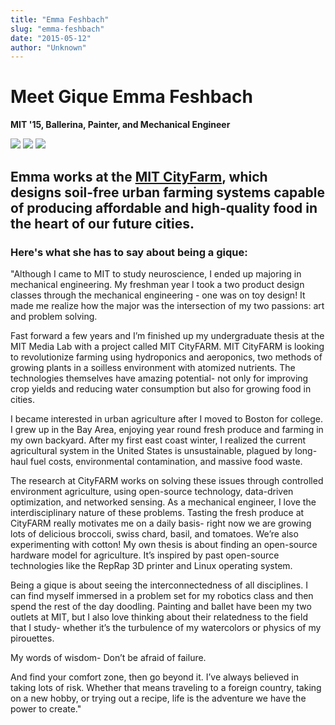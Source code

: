 ```yaml
---
title: "Emma Feshbach"
slug: "emma-feshbach"
date: "2015-05-12"
author: "Unknown"
---
```


# Meet Gique Emma Feshbach

**MIT '15, Ballerina, Painter, and Mechanical Engineer**

![](/images/general/image-asset.jpeg?format=original) ![](/images/general/image-asset.jpeg?format=original) ![](/images/general/image-asset.jpeg?format=original)

## Emma works at the [MIT CityFarm](http://mitcityfarm.media.mit.edu/), which designs soil-free urban farming systems capable of producing affordable and high-quality food in the heart of our future cities.  

### Here's what she has to say about being a gique:

"Although I came to MIT to study neuroscience, I ended up majoring in mechanical engineering. My freshman year I took a two product design classes through the mechanical engineering - one was on toy design! It made me realize how the major was the intersection of my two passions: art and problem solving. 

Fast forward a few years and I’m finished up my undergraduate thesis at the MIT Media Lab with a project called MIT CityFARM. MIT CityFARM is looking to revolutionize farming using hydroponics and aeroponics, two methods of growing plants in a soilless environment with atomized nutrients. The technologies themselves have amazing potential- not only for improving crop yields and reducing water consumption but also for growing food in cities.

I became interested in urban agriculture after I moved to Boston for college. I grew up in the Bay Area, enjoying year round fresh produce and farming in my own backyard. After my first east coast winter, I realized the current agricultural system in the United States is unsustainable, plagued by long-haul fuel costs, environmental contamination, and massive food waste.

The research at CityFARM works on solving these issues through controlled environment agriculture, using open-source technology, data-driven optimization, and networked sensing. As a mechanical engineer, I love the interdisciplinary nature of these problems. Tasting the fresh produce at CityFARM really motivates me on a daily basis- right now we are growing lots of delicious broccoli, swiss chard, basil, and tomatoes. We’re also experimenting with cotton! My own thesis is about finding an open-source hardware model for agriculture. It’s inspired by past open-source technologies like the RepRap 3D printer and Linux operating system.

Being a gique is about seeing the interconnectedness of all disciplines. I can find myself immersed in a problem set for my robotics class and then spend the rest of the day doodling. Painting and ballet have been my two outlets at MIT, but I also love thinking about their relatedness to the field that I study- whether it’s the turbulence of my watercolors or physics of my pirouettes.

My words of wisdom- Don’t be afraid of failure. 

And find your comfort zone, then go beyond it. I’ve always believed in taking lots of risk. Whether that means traveling to a foreign country, taking on a new hobby, or trying out a recipe, life is the adventure we have the power to create."
